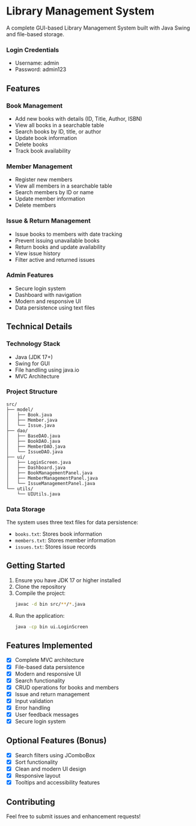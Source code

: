 # Library Management System

A complete GUI-based Library Management System built with Java Swing and file-based storage.


### Login Credentials
- Username: admin
- Password: admin123


## Features

### Book Management
- Add new books with details (ID, Title, Author, ISBN)
- View all books in a searchable table
- Search books by ID, title, or author
- Update book information
- Delete books
- Track book availability

### Member Management
- Register new members
- View all members in a searchable table
- Search members by ID or name
- Update member information
- Delete members

### Issue & Return Management
- Issue books to members with date tracking
- Prevent issuing unavailable books
- Return books and update availability
- View issue history
- Filter active and returned issues

### Admin Features
- Secure login system
- Dashboard with navigation
- Modern and responsive UI
- Data persistence using text files

## Technical Details

### Technology Stack
- Java (JDK 17+)
- Swing for GUI
- File handling using java.io
- MVC Architecture

### Project Structure
```
src/
├── model/
│   ├── Book.java
│   ├── Member.java
│   └── Issue.java
├── dao/
│   ├── BaseDAO.java
│   ├── BookDAO.java
│   ├── MemberDAO.java
│   └── IssueDAO.java
├── ui/
│   ├── LoginScreen.java
│   ├── Dashboard.java
│   ├── BookManagementPanel.java
│   ├── MemberManagementPanel.java
│   └── IssueManagementPanel.java
└── utils/
    └── UIUtils.java
```

### Data Storage
The system uses three text files for data persistence:
- `books.txt`: Stores book information
- `members.txt`: Stores member information
- `issues.txt`: Stores issue records


## Getting Started

1. Ensure you have JDK 17 or higher installed
2. Clone the repository
3. Compile the project:
   ```bash
   javac -d bin src/**/*.java
   ```
4. Run the application:
   ```bash
   java -cp bin ui.LoginScreen
   ```

## Features Implemented

- [x] Complete MVC architecture
- [x] File-based data persistence
- [x] Modern and responsive UI
- [x] Search functionality
- [x] CRUD operations for books and members
- [x] Issue and return management
- [x] Input validation
- [x] Error handling
- [x] User feedback messages
- [x] Secure login system

## Optional Features (Bonus)

- [x] Search filters using JComboBox
- [x] Sort functionality
- [x] Clean and modern UI design
- [x] Responsive layout
- [x] Tooltips and accessibility features

## Contributing

Feel free to submit issues and enhancement requests! 

